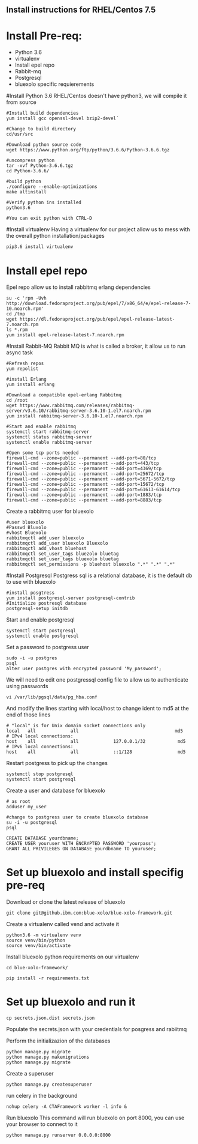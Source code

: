 ## Install instructions for RHEL/Centos 7.5

# Install Pre-req:


* Python 3.6
* virtualenv
* Install epel repo
* Rabbit-mq
* Postgresql
* bluexolo specific requierements

#Install Python 3.6
RHEL/Centos doesn't have python3, we will compile it from source

```
#Install build dependencies
yum install gcc openssl-devel bzip2-devel´

#Change to build directory
cd/usr/src

#Download python source code
wget https://www.python.org/ftp/python/3.6.6/Python-3.6.6.tgz

#uncompress python
tar -xvf Python-3.6.6.tgz
cd Python-3.6.6/

#build python
./configure --enable-optimizations
make altinstall

#Verify python ins installed
python3.6

#You can exit python with CTRL-D
```

#Install virtualenv
Having a virtualenv for our project allow us to mess with the overall python installation/packages

```
pip3.6 install virtualenv
```

# Install epel repo

Epel repo allow us to install rabbitmq erlang dependencies

```
su -c 'rpm -Uvh http://download.fedoraproject.org/pub/epel/7/x86_64/e/epel-release-7-10.noarch.rpm'
cd /tmp
wget https://dl.fedoraproject.org/pub/epel/epel-release-latest-7.noarch.rpm
ls *.rpm
yum install epel-release-latest-7.noarch.rpm
```

#Install Rabbit-MQ
Rabbit MQ is what is called a broker, it allow us to run async task

```
#Refresh repos
yum repolist

#install Erlang
yum install erlang

#Download a compatible epel-erlang Rabbitmq
cd /root
wget https://www.rabbitmq.com/releases/rabbitmq-server/v3.6.10/rabbitmq-server-3.6.10-1.el7.noarch.rpm
yum install rabbitmq-server-3.6.10-1.el7.noarch.rpm

#Start and enable rabbitmq
systemctl start rabbitmq-server
systemctl status rabbitmq-server
systemctl enable rabbitmq-server

#Open some tcp ports needed
firewall-cmd --zone=public --permanent --add-port=80/tcp
firewall-cmd --zone=public --permanent --add-port=443/tcp
firewall-cmd --zone=public --permanent --add-port=4369/tcp
firewall-cmd --zone=public --permanent --add-port=25672/tcp
firewall-cmd --zone=public --permanent --add-port=5671-5672/tcp
firewall-cmd --zone=public --permanent --add-port=15672/tcp
firewall-cmd --zone=public --permanent --add-port=61613-61614/tcp
firewall-cmd --zone=public --permanent --add-port=1883/tcp
firewall-cmd --zone=public --permanent --add-port=8883/tcp

```

Create a rabbitmq user for bluexolo

```
#user bluexolo
#Passwd Bluxolo
#vhost Bluexolo
rabbitmqctl add_user bluexolo
rabbitmqctl add_user bluexolo Bluexolo
rabbitmqctl add_vhost bluehost
rabbitmqctl set_user_tags bluezolo bluetag
rabbitmqctl set_user_tags bluexolo bluetag
rabbitmqctl set_permissions -p bluehost bluexolo ".*" ".*" ".*"

```

#Install Postgresql
Postgress sql is a relational database, it is the default db to use with bluexolo

```
#install posgtress
yum install postgresql-server postgresql-contrib
#Initialize postresql database
postgresql-setup initdb
```

Start and enable postgresql

```
systemctl start postgresql
systemctl enable postgresql
```


Set a password to postgress user
```
sudo -i -u postgres
psql
alter user postgres with encrypted password 'My_password';
```

We will need to edit one postgressql config file to allow us to authenticate using passwords

```
vi /var/lib/pgsql/data/pg_hba.conf
```

And modify the lines starting with local/host to change ident to  md5 at the end of those lines

```
# "local" is for Unix domain socket connections only
local   all             all                                    md5
# IPv4 local connections:
host    all             all             127.0.0.1/32            md5
# IPv6 local connections:
host    all             all             ::1/128                 md5
```

Restart postgress to pick up the changes

```
systemctl stop postgresql
systemctl start postgresql
```


Create a user and database for bluexolo

```
# as root
adduser my_user

#change to postgress user to create bluexolo database
su -i -u postgresql
psql

CREATE DATABASE yourdbname;
CREATE USER youruser WITH ENCRYPTED PASSWORD 'yourpass';
GRANT ALL PRIVILEGES ON DATABASE yourdbname TO youruser;

```


# Set up bluexolo and install specifig pre-req


Download or clone the latest release of bluexolo

```
git clone git@github.ibm.com:blue-xolo/blue-xolo-framework.git
```

Create a virtualenv called vend and activate it

```
python3.6 -m virtualenv venv
source venv/bin/python
source venv/bin/activate
```

Install bluexolo python requirements on our virtualenv

```
cd blue-xolo-framework/

pip install -r requirements.txt
```

# Set up bluexolo and run it
```
cp secrets.json.dist secrets.json

```
Populate the secrets.json with your credentials for posgress and rabiitmq


Perform the initializazion of the databases

```
python manage.py migrate
python manage.py makemigrations
python manage.py migrate
```

Create a superuser

```
python manage.py createsuperuser
```

run celery in the background

```
nohup celery -A CTAFramework worker -l info &
```

Run bluexolo
This command will run bluexolo on port 8000, you can use your browser to connect to it

```
python manage.py runserver 0.0.0.0:8000
```

